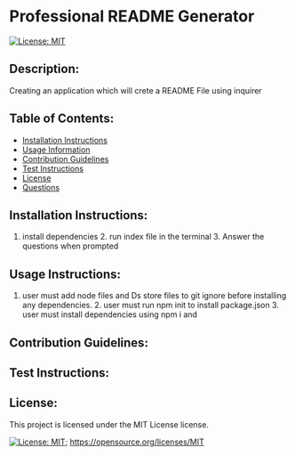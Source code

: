 # Professional README Generator
  
  [![License: MIT](https://img.shields.io/badge/License-MIT-yellow.svg)](https://opensource.org/licenses/MIT)
  
  ## Description:
  Creating an application which will crete a README File using inquirer
  
  ## Table of Contents:
  - [Installation Instructions](#Installation-Instructions)
  - [Usage Information](#Usage-Information)
  - [Contribution Guidelines](#Contribution-Guidelines)
  - [Test Instructions](#Test-Instructions)
  - [License](#License)
  - [Questions](#Questions)

  ## Installation Instructions:
  1. install dependencies 2. run index file in the terminal 3. Answer the questions when prompted 
  
  ## Usage Instructions:
  1. user must add node files and Ds store files to git ignore before installing any dependencies. 2. user must run npm init to install package.json 3. user must install dependencies using   npm i   and 
  
  ## Contribution Guidelines:
  
  
  ## Test Instructions:
  
  
  ## License:
  
  This project is licensed under the MIT License license.
  
  [![License: MIT](https://img.shields.io/badge/License-MIT-yellow.svg)](https://opensource.org/licenses/MIT);
  https://opensource.org/licenses/MIT
  
  
  